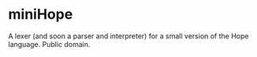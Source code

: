 # miniHope
A lexer (and soon a parser and interpreter) for a small version of the Hope language.  Public domain. 
